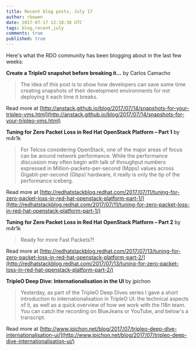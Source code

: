 ```yaml
---
title: Recent blog posts, July 17
author: rbowen
date: 2017-07-17 12:18:30 UTC
tags: blog,recent,july
comments: true
published: true
---
```


Here's what the RDO community has been blogging about in the last few
weeks:

**Create a TripleO snapshot before breaking it...** by Carlos Camacho

> The idea of this post is to show how developers can save some time  creating snapshots of their development environments for not  deploying it each time it breaks.

Read more at [http://anstack.github.io/blog/2017/07/14/snapshots-for-your-tripleo-vms.html](http://anstack.github.io/blog/2017/07/14/snapshots-for-your-tripleo-vms.html)


**Tuning for Zero Packet Loss in Red Hat OpenStack Platform – Part 1** by m4r1k

> For Telcos considering OpenStack, one of the major areas of focus can be around network performance. While the performance discussion may often begin with talk of throughput numbers expressed in Million-packets-per-second (Mpps) values across Gigabit-per-second (Gbps) hardware, it really is only the tip of the performance iceberg.

Read more at [http://redhatstackblog.redhat.com/2017/07/11/tuning-for-zero-packet-loss-in-red-hat-openstack-platform-part-1/](http://redhatstackblog.redhat.com/2017/07/11/tuning-for-zero-packet-loss-in-red-hat-openstack-platform-part-1/)

**Tuning for Zero Packet Loss in Red Hat OpenStack Platform – Part 2** by m4r1k

> Ready for more Fast Packets?!  

Read more at [http://redhatstackblog.redhat.com/2017/07/13/tuning-for-zero-packet-loss-in-red-hat-openstack-platform-part-2/](http://redhatstackblog.redhat.com/2017/07/13/tuning-for-zero-packet-loss-in-red-hat-openstack-platform-part-2/)


**TripleO Deep Dive: Internationalisation in the UI** by jpichon

> Yesterday, as part of the TripleO Deep Dives series I gave a short introduction to internationalisation in TripleO UI: the technical aspects of it, as well as a quick overview of how we work with the I18n team. You can catch the recording on BlueJeans or YouTube, and below's a transcript.

Read more at [http://www.jpichon.net/blog/2017/07/tripleo-deep-dive-internationalisation-ui/](http://www.jpichon.net/blog/2017/07/tripleo-deep-dive-internationalisation-ui/)


